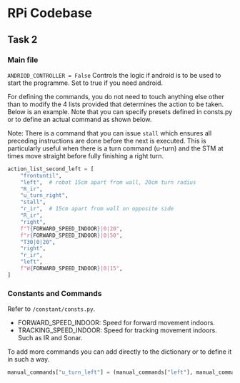 # RPi Codebase

## Task 2

### Main file

`ANDRIOD_CONTROLLER = False` Controls the logic if android is to be used to start the
programme. Set to true if you need android.

For defining the commands, you do not need to touch anything else other than to
modify the 4 lists provided that determines the action to be taken. Below is an
example. Note that you can specify presets defined in consts.py or to define
an actual command as shown below.

Note: There is a command that you can issue `stall` which ensures all preceding
instructions are done before the next is executed. This is particularly useful
when there is a turn command (u-turn) and the STM at times move straight before
fully finishing a right turn.

```python
action_list_second_left = [
    "frontuntil",
    "left",  # robot 15cm apart from wall, 20cm turn radius
    "R_ir",
    "u_turn_right",
    "stall",
    "r_ir",  # 15cm apart from wall on opposite side
    "R_ir",
    "right",
    f"T{FORWARD_SPEED_INDOOR}|0|20",
    f"r{FORWARD_SPEED_INDOOR}|0|50",
    "T30|0|20",
    "right",
    "r_ir",
    "left",
    f"W{FORWARD_SPEED_INDOOR}|0|15",
]
```

### Constants and Commands

Refer to `/constant/consts.py`.

- FORWARD_SPEED_INDOOR: Speed for forward movement indoors.
- TRACKING_SPEED_INDOOR: Speed for tracking movement indoors. Such as IR and Sonar.

To add more commands you can add directly to the dictionary or to define it
in such a way.

```python
manual_commands["u_turn_left"] = (manual_commands["left"], manual_commands["left"])
```

